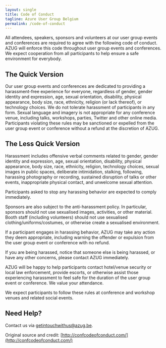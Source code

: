 ```yaml
---
layout: single
title: Code of Conduct
tagline: Azure User Group Belgium
permalink: /code-of-conduct
---
```


All attendees, speakers, sponsors and volunteers at our user group events and conferences are required to agree with the following code of conduct. AZUG will enforce this code throughout user group events and conferences. We expect cooperation from all participants to help ensure a safe environment for everybody.

## The Quick Version

Our user group events and conferences are dedicated to providing a harassment-free experience for everyone, regardless of gender, gender identity and expression, age, sexual orientation, disability, physical appearance, body size, race, ethnicity, religion (or lack thereof), or technology choices. We do not tolerate harassment of participants in any form. Sexual language and imagery is not appropriate for any conference venue, including talks, workshops, parties, Twitter and other online media. Participants violating these rules may be sanctioned or expelled from the user group event or conference without a refund at the discretion of AZUG.

## The Less Quick Version

Harassment includes offensive verbal comments related to gender, gender identity and expression, age, sexual orientation, disability, physical appearance, body size, race, ethnicity, religion, technology choices, sexual images in public spaces, deliberate intimidation, stalking, following, harassing photography or recording, sustained disruption of talks or other events, inappropriate physical contact, and unwelcome sexual attention.

Participants asked to stop any harassing behavior are expected to comply immediately.

Sponsors are also subject to the anti-harassment policy. In particular, sponsors should not use sexualised images, activities, or other material. Booth staff (including volunteers) should not use sexualised clothing/uniforms/costumes, or otherwise create a sexualised environment.

If a participant engages in harassing behavior, AZUG may take any action they deem appropriate, including warning the offender or expulsion from the user group event or conference with no refund.

If you are being harassed, notice that someone else is being harassed, or have any other concerns, please contact AZUG immediately.

AZUG will be happy to help participants contact hotel/venue security or local law enforcement, provide escorts, or otherwise assist those experiencing harassment to feel safe for the duration of the user group event or conference. We value your attendance.

We expect participants to follow these rules at conference and workshop venues and related social events.

## Need Help?

Contact us via [getintouchwithus@azug.be](mailto:getintouchwithus@azug.be?subject=Code-of-conduct).

Original source and credit: [http://confcodeofconduct.com/](http://confcodeofconduct.com/)